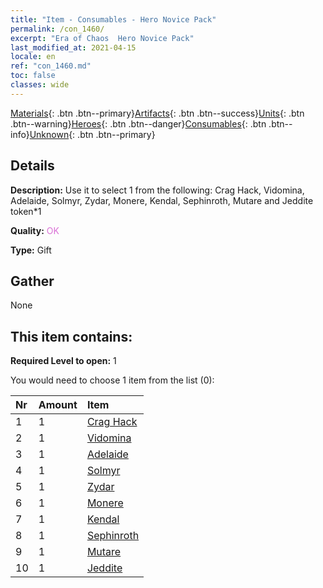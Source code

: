 ```yaml
---
title: "Item - Consumables - Hero Novice Pack"
permalink: /con_1460/
excerpt: "Era of Chaos  Hero Novice Pack"
last_modified_at: 2021-04-15
locale: en
ref: "con_1460.md"
toc: false
classes: wide
---
```

 [Materials](/Items/){: .btn .btn--primary}[Artifacts](/Items/Artifacts/){: .btn .btn--success}[Units](/Items/Units/){: .btn .btn--warning}[Heroes](/Items/Heroes/){: .btn .btn--danger}[Consumables](/Items/Consumables/){: .btn .btn--info}[Unknown](/Items/Unknown/){: .btn .btn--primary}

## Details
 **Description:** Use it to select 1 from the following: Crag Hack, Vidomina, Adelaide, Solmyr, Zydar, Monere, Kendal, Sephinroth, Mutare and Jeddite token*1

 **Quality:** <span style="color: #DA70D6">OK</span>

 **Type:** Gift

## Gather

  None

## This item contains:

 **Required Level to open:** 1

 You would need to choose 1 item from the list (0):

  | Nr | Amount |     Item    |
  |:---|:-------|:------------|
  | 1 | 1 | [Crag Hack](/Items/her_375/) |  | 
  | 2 | 1 | [Vidomina](/Items/her_372/) |  | 
  | 3 | 1 | [Adelaide](/Items/her_359/) |  | 
  | 4 | 1 | [Solmyr](/Items/her_386/) |  | 
  | 5 | 1 | [Zydar](/Items/her_385/) |  | 
  | 6 | 1 | [Monere](/Items/her_379/) |  | 
  | 7 | 1 | [Kendal](/Items/her_363/) |  | 
  | 8 | 1 | [Sephinroth](/Items/her_392/) |  | 
  | 9 | 1 | [Mutare](/Items/her_389/) |  | 
  | 10 | 1 | [Jeddite](/Items/her_391/) |  | 
